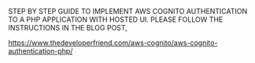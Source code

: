 STEP BY STEP GUIDE TO IMPLEMENT AWS COGNITO AUTHENTICATION TO A PHP APPLICATION WITH HOSTED UI. 
PLEASE FOLLOW THE INSTRUCTIONS IN THE BLOG POST,

https://www.thedeveloperfriend.com/aws-cognito/aws-cognito-authentication-php/

